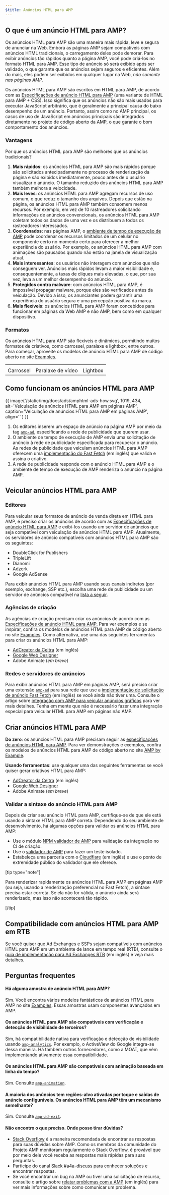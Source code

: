 ```yaml
---
$title: Anúncios HTML para AMP
---
```


## O que é um anúncio HTML para AMP?

Os anúncios HTML para AMP são uma maneira mais rápida, leve e segura de anunciar na Web. Embora as páginas AMP sejam compatíveis com anúncios HTML tradicionais, o carregamento deles pode demorar. Para exibir anúncios tão rápidos quanto a página AMP, você pode criá-los no formato HTML para AMP. Esse tipo de anúncio só será exibido após ser validado, o que garante que os anúncios sejam seguros e eficientes. Além do mais, eles podem ser exibidos em qualquer lugar na Web, _não somente nas páginas AMP_.

Os anúncios HTML para AMP são escritos em HTML para AMP, de acordo com as [Especificações de anúncio HTML para AMP](a4a_spec.md) (uma variante de HTML para AMP + CSS). Isso significa que os anúncios não são mais usados para executar JavaScript arbitrário, que é geralmente a principal causa do baixo desempenho de um anúncio. Portanto, assim como no AMP principal, os casos de uso de JavaScript em anúncios principais são integrados diretamente no projeto de código aberto da AMP, o que garante o bom comportamento dos anúncios.

### Vantagens

Por que os anúncios HTML para AMP são melhores que os anúncios tradicionais?

1.  **Mais rápidos**: os anúncios HTML para AMP são mais rápidos porque são solicitados antecipadamente no processo de renderização da página e são exibidos imediatamente, pouco antes de o usuário visualizar o anúncio. O tamanho reduzido dos anúncios HTML para AMP também melhora a velocidade.
1.  **Mais leves**: os anúncios HTML para AMP agregam recursos de uso comum, o que reduz o tamanho dos arquivos. Depois que estão na página, os anúncios HTML para AMP também consomem menos recursos. Por exemplo, em vez de 10 rastreadores solicitando informações de anúncios convencionais, os anúncios HTML para AMP coletam todos os dados de uma vez e os distribuem a todos os rastreadores interessados.
1.  **Coordenados**: nas páginas AMP, o [ambiente de tempo de execução de AMP](spec/amphtml.md#amp-runtime) pode coordenar os recursos limitados de um celular no componente certo no momento certo para oferecer a melhor experiência do usuário. Por exemplo, os anúncios HTML para AMP com animações são pausados quando não estão na janela de visualização atual.
1.  **Mais interessantes**: os usuários não interagem com anúncios que não conseguem ver. Anúncios mais rápidos levam a maior visibilidade e, consequentemente, a taxas de cliques mais elevadas, o que, por sua vez, leva a um melhor desempenho do anúncio.
1.  **Protegidos contra malware**: com anúncios HTML para AMP, é impossível propagar malware, porque eles são verificados antes da veiculação. Devido a isso, os anunciantes podem garantir uma experiência do usuário segura e uma percepção positiva da marca.
1.  **Mais flexíveis**: os anúncios HTML para AMP foram concebidos para funcionar em páginas da Web AMP e não AMP, bem como em qualquer dispositivo.

### Formatos

Os anúncios HTML para AMP são flexíveis e dinâmicos, permitindo muitos formatos de criativos, como carrossel, paralaxe e lightbox, entre outros. Para começar, aproveite os modelos de anúncio HTML para AMP de código aberto no site [Examples](../../../documentation/examples/index.html).

<table class="nocolor">
  <tr>
    <td class="col-thirty"><amp-anim width="410" height="731" layout="responsive"
    src="/static/img/docs/ads/amp-ad-01-carousel.gif">
    </amp-anim></td>
    <td class="col-thirty"><amp-anim width="410" height="731" layout="responsive"
    src="/static/img/docs/ads/amp-ad-02-video-parallax.gif">
    </amp-anim></td>
    <td class="col-thirty"><amp-anim width="410" height="731" layout="responsive"
    src="/static/img/docs/ads/amp-ad-03-lightbox.gif">
    </amp-anim></td>
  </tr>
  <tr>
    <td>Carrossel</td>
    <td>Paralaxe de vídeo</td>
    <td>Lightbox</td>
  </tr>
</table>

## Como funcionam os anúncios HTML para AMP

{{ image('/static/img/docs/ads/amphtml-ads-how.svg', 1019, 434, alt='Veiculação de anúncios HTML para AMP em páginas AMP', caption='Veiculação de anúncios HTML para AMP em páginas AMP', align='' ) }}

1.  Os editores inserem um espaço de anúncio na página AMP por meio da tag [`amp-ad`](../../../documentation/components/reference/amp-ad.md), especificando a rede de publicidade que querem usar.
1.  O ambiente de tempo de execução de AMP envia uma solicitação de anúncio à rede de publicidade especificada para recuperar o anúncio. As redes de publicidade que veiculam anúncios HTML para AMP oferecem uma [implementação do Fast Fetch](https://github.com/ampproject/amphtml/blob/master/ads/google/a4a/docs/Network-Impl-Guide.md) (em inglês) que valida e assina o criativo.
1.  A rede de publicidade responde com o anúncio HTML para AMP e o ambiente de tempo de execução de AMP renderiza o anúncio na página AMP.

## Veicular anúncios HTML para AMP

### Editores

Para veicular seus formatos de anúncio de venda direta em HTML para AMP, é preciso criar os anúncios de acordo com as [Especificações de anúncio HTML para AMP](a4a_spec.md) e exibi-los usando um servidor de anúncios que seja compatível com veiculação de anúncios HTML para AMP.  Atualmente, os servidores de anúncio compatíveis com anúncios HTML para AMP são os seguintes:

*   DoubleClick for Publishers
*   TripleLift
*   Dianomi
*   Adzerk
*   Google AdSense

Para exibir anúncios HTML para AMP usando seus canais indiretos (por exemplo, exchange, SSP etc.), escolha uma rede de publicidade ou um servidor de anúncios compatível na [lista a seguir](../../../documentation/guides-and-tutorials/develop/monetization/ads_vendors.md).

### Agências de criação

As agências de criação precisam criar os anúncios de acordo com as [Especificações de anúncio HTML para AMP](a4a_spec.md). Para ver exemplos e se inspirar, confira os modelos de anúncios HTML para AMP de código aberto no site [Examples](../../../documentation/examples/index.html). Como alternativa, use uma das seguintes ferramentas para criar os anúncios HTML para AMP:

*  [AdCreator da Celtra](http://www.prnewswire.com/news-releases/celtra-partners-with-the-amp-project-showcases-amp-ad-creation-at-google-io-event-300459514.html) (em inglês)
*  [Google Web Designer](https://support.google.com/webdesigner/answer/7529856)
*  Adobe Animate (*em breve*)

### Redes e servidores de anúncios

Para exibir anúncios HTML para AMP em páginas AMP, será preciso criar uma extensão [`amp-ad`](../../../documentation/components/reference/amp-ad.md) para sua rede que use a [implementação de solicitação de anúncio Fast Fetch](https://github.com/ampproject/amphtml/blob/master/ads/google/a4a/docs/Network-Impl-Guide.md) (em inglês) se você ainda não tiver uma.  Consulte o artigo sobre [integração com AMP para veicular anúncios gráficos](../../../documentation/guides-and-tutorials/contribute/adnetwork_integration.md) para ver mais detalhes.  Tenha em mente que não é necessário fazer uma integração especial para veicular HTML para AMP em páginas não AMP.

## Criar anúncios HTML para AMP

**Do zero**: os anúncios HTML para AMP precisam seguir as [especificações de anúncios HTML para AMP](../../../documentation/guides-and-tutorials/contribute/adnetwork_integration.md).  Para ver demonstrações e exemplos, confira os modelos de anúncios HTML para AMP de código aberto no site [AMP by Example](../../../documentation/examples/documentation/amp-ad.html).

**Usando ferramentas**: use qualquer uma das seguintes ferramentas se você quiser gerar criativos HTML para AMP:

*  [AdCreator da Celtra](http://www.prnewswire.com/news-releases/celtra-partners-with-the-amp-project-showcases-amp-ad-creation-at-google-io-event-300459514.html) (em inglês)
*  [Google Web Designer](https://support.google.com/webdesigner/answer/7529856)
*  Adobe Animate (*em breve*)

### Validar a sintaxe do anúncio HTML para AMP

Depois de criar seu anúncio HTML para AMP, certifique-se de que ele está usando a sintaxe HTML para AMP correta. Dependendo do seu ambiente de desenvolvimento, há algumas opções para validar os anúncios HTML para AMP:

*   Use o módulo [NPM validador de AMP](https://www.npmjs.com/package/amphtml-validator) para validação da integração no CI de criação.
*   Use o [validador de AMP](https://validator.ampproject.org/) para fazer um teste isolado.
*   Estabeleça uma parceria com o [Cloudflare](https://blog.cloudflare.com/amp-validator-api/) (em inglês) e use o ponto de extremidade público do validador que ele oferece.

[tip type="note"]

Para renderizar rapidamente os anúncios HTML para AMP em páginas AMP (ou seja, usando a renderização preferencial no Fast Fetch), a sintaxe precisa estar correta.  Se ela não for válida, o anúncio ainda será renderizado, mas isso não acontecerá tão rápido.

[/tip]

## Compatibilidade com anúncios HTML para AMP em RTB

Se você quiser que Ad Exchanges e SSPs sejam compatíveis com anúncios HTML para AMP em um ambiente de lance em tempo real (RTB), consulte o [guia de implementação para Ad Exchanges RTB](https://github.com/ampproject/amphtml/blob/master/ads/google/a4a/docs/RTBExchangeGuide.md) (em inglês) e veja mais detalhes.

## Perguntas frequentes

#### Há alguma amostra de anúncio HTML para AMP?

Sim. Você encontra vários modelos fantásticos de anúncios HTML para AMP no site [Examples](../../../documentation/examples/documentation/amp-ad.html). Essas amostras usam componentes avançados em AMP.

#### Os anúncios HTML para AMP são compatíveis com verificação e detecção de visibilidade de terceiros?

Sim, há compatibilidade nativa para verificação e detecção de visibilidade usando [`amp-analytics`](../../../documentation/components/reference/amp-analytics.md). Por exemplo, o ActiveView do Google integra-se dessa maneira. Há também outros fornecedores, como a MOAT, que vêm implementando ativamente essa compatibilidade.

#### Os anúncios HTML para AMP são compatíveis com animação baseada em linha do tempo?

Sim. Consulte [`amp-animation`](../../../documentation/components/reference/amp-animation.md).

#### A maioria dos anúncios tem regiões-alvo ativadas por toque e saídas de anúncio configuráveis. Os anúncios HTML para AMP têm um mecanismo semelhante?

Sim. Consulte [`amp-ad-exit`](../../../documentation/components/reference/amp-ad-exit.md).

#### Não encontro o que preciso. Onde posso tirar dúvidas?

*   [Stack Overflow](http://stackoverflow.com/questions/tagged/amp-html) é a maneira recomendada de encontrar as respostas para suas dúvidas sobre AMP. Como os membros da comunidade do Projeto AMP monitoram regularmente o Stack Overflow, é provável que por meio dele você receba as respostas mais rápidas para suas perguntas.
*   Participe do canal [Slack #a4a-discuss](https://docs.google.com/forms/d/e/1FAIpQLSd83J2IZA6cdR6jPwABGsJE8YL4pkypAbKMGgUZZriU7Qu6Tg/viewform?fbzx=4406980310789882877) para conhecer soluções e encontrar respostas.
*   Se você encontrar um bug na AMP ou tiver uma solicitação de recurso, consulte o artigo sobre [relatar problemas com a AMP](https://github.com/ampproject/amphtml/blob/master/CONTRIBUTING.md#reporting-issues-with-amp) (em inglês) para ver mais informações sobre como comunicar um problema.
